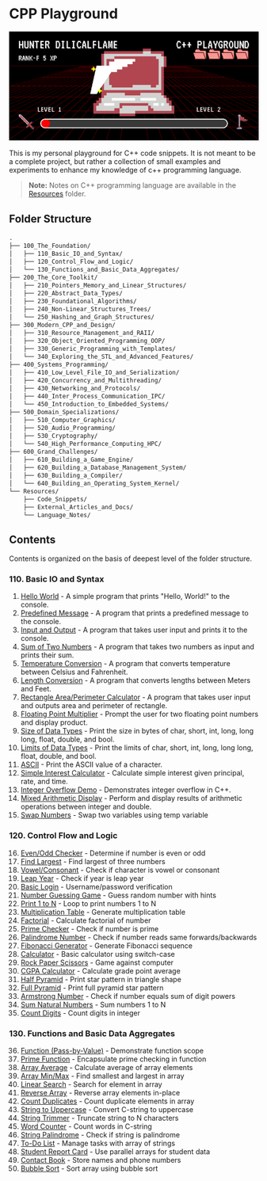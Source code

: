 # CPP Playground

![Image](progress_card_animated.gif)

This is my personal playground for C++ code snippets.
It is not meant to be a complete project,
but rather a collection of small examples and experiments
to enhance my knowledge of c++ programming language.

> **Note:** Notes on C++ programming language are available in the [Resources](Resources/README.md) folder.

## Folder Structure

```folder
.
├── 100_The_Foundation/
│   ├── 110_Basic_IO_and_Syntax/
│   ├── 120_Control_Flow_and_Logic/
│   └── 130_Functions_and_Basic_Data_Aggregates/
├── 200_The_Core_Toolkit/
│   ├── 210_Pointers_Memory_and_Linear_Structures/
│   ├── 220_Abstract_Data_Types/
│   ├── 230_Foundational_Algorithms/
│   ├── 240_Non-Linear_Structures_Trees/
│   └── 250_Hashing_and_Graph_Structures/
├── 300_Modern_CPP_and_Design/
│   ├── 310_Resource_Management_and_RAII/
│   ├── 320_Object_Oriented_Programming_OOP/
│   ├── 330_Generic_Programming_with_Templates/
│   └── 340_Exploring_the_STL_and_Advanced_Features/
├── 400_Systems_Programming/
│   ├── 410_Low_Level_File_IO_and_Serialization/
│   ├── 420_Concurrency_and_Multithreading/
│   ├── 430_Networking_and_Protocols/
│   ├── 440_Inter_Process_Communication_IPC/
│   └── 450_Introduction_to_Embedded_Systems/
├── 500_Domain_Specializations/
│   ├── 510_Computer_Graphics/
│   ├── 520_Audio_Programming/
│   ├── 530_Cryptography/
│   └── 540_High_Performance_Computing_HPC/
├── 600_Grand_Challenges/
│   ├── 610_Building_a_Game_Engine/
│   ├── 620_Building_a_Database_Management_System/
│   ├── 630_Building_a_Compiler/
│   └── 640_Building_an_Operating_System_Kernel/
└── Resources/
    ├── Code_Snippets/
    ├── External_Articles_and_Docs/
    └── Language_Notes/
```

## Contents
Contents is organized on the basis of deepest level of the folder structure.

### 110. Basic IO and Syntax
1. [Hello World](100_The_Foundation/110_Basic_IO_and_Syntax/001_hello_world.cpp) - A simple program that prints "Hello, World!" to the console.
2. [Predefined Message](100_The_Foundation/110_Basic_IO_and_Syntax/002_predefined_msg.cpp) - A program that prints a predefined message to the console.
3. [Input and Output](100_The_Foundation/110_Basic_IO_and_Syntax/003_input_output.cpp) - A program that takes user input and prints it to the console.
4. [Sum of Two Numbers](100_The_Foundation/110_Basic_IO_and_Syntax/004_sum.cpp) - A program that takes two numbers as input and prints their sum.
5. [Temperature Conversion](100_The_Foundation/110_Basic_IO_and_Syntax/005_temp_conversion.cpp) - A program that converts temperature between Celsius and Fahrenheit.
6. [Length Conversion](100_The_Foundation/110_Basic_IO_and_Syntax/006_len_conversion.cpp) - A program that converts lengths between Meters and Feet.
7. [Rectangle Area/Perimeter Calculator](100_The_Foundation/110_Basic_IO_and_Syntax/007_rect_peri_calc.cpp) - A program that takes user input and outputs area and perimeter of rectangle.
8. [Floating Point Multiplier](100_The_Foundation/110_Basic_IO_and_Syntax/008_floating_pt_multiplier.cpp) - Prompt the user for two floating point numbers and display product.
9. [Size of Data Types](100_The_Foundation/110_Basic_IO_and_Syntax/009_size-of_data-types.cpp) - Print the size in bytes of char, short, int, long, long long, float, double, and bool.
10. [Limits of Data Types](100_The_Foundation/110_Basic_IO_and_Syntax/010_limits_data-types.cpp) - Print the limits of char, short, int, long, long long, float, double, and bool.
11. [ASCII](100_The_Foundation/110_Basic_IO_and_Syntax/011_ascii.cpp) - Print the ASCII value of a character.
12. [Simple Interest Calculator](100_The_Foundation/110_Basic_IO_and_Syntax/012_simple_interest_calc.cpp) - Calculate simple interest given principal, rate, and time.
13. [Integer Overflow Demo](100_The_Foundation/110_Basic_IO_and_Syntax/013_overflow_underflow.cpp) - Demonstrates integer overflow in C++.
14. [Mixed Arithmetic Display](100_The_Foundation/110_Basic_IO_and_Syntax/014_mixed_arithmetic.cpp) - Perform and display results of arithmetic operations between integer and double.
15. [Swap Numbers](100_The_Foundation/110_Basic_IO_and_Syntax/015_swapping.cpp) - Swap two variables using temp variable

### 120. Control Flow and Logic

16. [Even/Odd Checker](100_The_Foundation/120_Control_Flow_and_Logic/016_even_odd_check.cpp) - Determine if number is even or odd
17. [Find Largest](100_The_Foundation/120_Control_Flow_and_Logic/017_largest_number.cpp) - Find largest of three numbers
18. [Vowel/Consonant](100_The_Foundation/120_Control_Flow_and_Logic/018_vowel_consonant_checker.cpp) - Check if character is vowel or consonant
19. [Leap Year]() - Check if year is leap year
20. [Basic Login]() - Username/password verification
21. [Number Guessing Game]() - Guess random number with hints
22. [Print 1 to N]() - Loop to print numbers 1 to N
23. [Multiplication Table]() - Generate multiplication table
24. [Factorial]() - Calculate factorial of number
25. [Prime Checker]() - Check if number is prime
26. [Palindrome Number]() - Check if number reads same forwards/backwards
27. [Fibonacci Generator]() - Generate Fibonacci sequence
28. [Calculator]() - Basic calculator using switch-case
29. [Rock Paper Scissors]() - Game against computer
30. [CGPA Calculator]() - Calculate grade point average
31. [Half Pyramid]() - Print star pattern in triangle shape
32. [Full Pyramid]() - Print full pyramid star pattern
33. [Armstrong Number]() - Check if number equals sum of digit powers
34. [Sum Natural Numbers]() - Sum numbers 1 to N
35. [Count Digits]() - Count digits in integer

### 130. Functions and Basic Data Aggregates
36. [Function (Pass-by-Value)]() - Demonstrate function scope
37. [Prime Function]() - Encapsulate prime checking in function
38. [Array Average]() - Calculate average of array elements
39. [Array Min/Max]() - Find smallest and largest in array
40. [Linear Search]() - Search for element in array
41. [Reverse Array]() - Reverse array elements in-place
42. [Count Duplicates]() - Count duplicate elements in array
43. [String to Uppercase]() - Convert C-string to uppercase
44. [String Trimmer]() - Truncate string to N characters
45. [Word Counter]() - Count words in C-string
46. [String Palindrome]() - Check if string is palindrome
47. [To-Do List]() - Manage tasks with array of strings
48. [Student Report Card]() - Use parallel arrays for student data
49. [Contact Book]() - Store names and phone numbers
50. [Bubble Sort]() - Sort array using bubble sort
